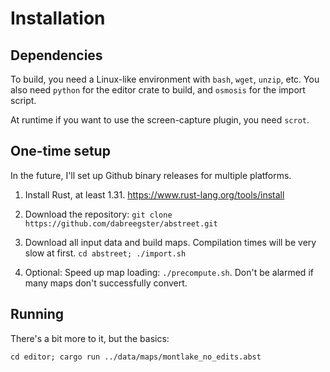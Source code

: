 # Installation

## Dependencies

To build, you need a Linux-like environment with `bash`, `wget`, `unzip`, etc.
You also need `python` for the editor crate to build, and `osmosis` for the
import script.

At runtime if you want to use the screen-capture plugin, you need `scrot`.

## One-time setup

In the future, I'll set up Github binary releases for multiple platforms.

1.   Install Rust, at least 1.31. https://www.rust-lang.org/tools/install

2.   Download the repository: `git clone
     https://github.com/dabreegster/abstreet.git`

3.   Download all input data and build maps. Compilation times will be very
     slow at first. `cd abstreet; ./import.sh`

4.   Optional: Speed up map loading: `./precompute.sh`. Don't be alarmed if
     many maps don't successfully convert.

## Running

There's a bit more to it, but the basics:

`cd editor; cargo run ../data/maps/montlake_no_edits.abst`
